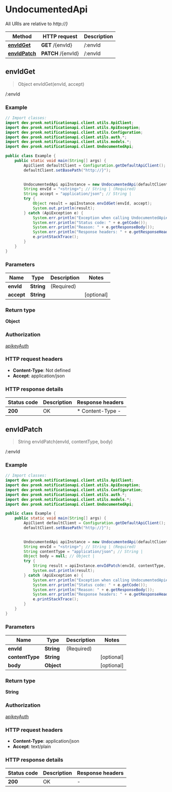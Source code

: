 # UndocumentedApi

All URIs are relative to *http://}*

| Method | HTTP request | Description |
|------------- | ------------- | -------------|
| [**envIdGet**](UndocumentedApi.md#envIdGet) | **GET** /{envId} | /:envId |
| [**envIdPatch**](UndocumentedApi.md#envIdPatch) | **PATCH** /{envId} | /:envId |



## envIdGet

> Object envIdGet(envId, accept)

/:envId

### Example

```java
// Import classes:
import dev.pronk.notificationapi.client.utils.ApiClient;
import dev.pronk.notificationapi.client.utils.ApiException;
import dev.pronk.notificationapi.client.utils.Configuration;
import dev.pronk.notificationapi.client.utils.auth.*;
import dev.pronk.notificationapi.client.utils.models.*;
import dev.pronk.notificationapi.client.UndocumentedApi;

public class Example {
    public static void main(String[] args) {
        ApiClient defaultClient = Configuration.getDefaultApiClient();
        defaultClient.setBasePath("http://}");
        

        UndocumentedApi apiInstance = new UndocumentedApi(defaultClient);
        String envId = "<string>"; // String | (Required) 
        String accept = "application/json"; // String | 
        try {
            Object result = apiInstance.envIdGet(envId, accept);
            System.out.println(result);
        } catch (ApiException e) {
            System.err.println("Exception when calling UndocumentedApi#envIdGet");
            System.err.println("Status code: " + e.getCode());
            System.err.println("Reason: " + e.getResponseBody());
            System.err.println("Response headers: " + e.getResponseHeaders());
            e.printStackTrace();
        }
    }
}
```

### Parameters


| Name | Type | Description  | Notes |
|------------- | ------------- | ------------- | -------------|
| **envId** | **String**| (Required)  | |
| **accept** | **String**|  | [optional] |

### Return type

**Object**

### Authorization

[apikeyAuth](../README.md#apikeyAuth)

### HTTP request headers

- **Content-Type**: Not defined
- **Accept**: application/json


### HTTP response details
| Status code | Description | Response headers |
|-------------|-------------|------------------|
| **200** | OK |  * Content-Type -  <br>  |


## envIdPatch

> String envIdPatch(envId, contentType, body)

/:envId

### Example

```java
// Import classes:
import dev.pronk.notificationapi.client.utils.ApiClient;
import dev.pronk.notificationapi.client.utils.ApiException;
import dev.pronk.notificationapi.client.utils.Configuration;
import dev.pronk.notificationapi.client.utils.auth.*;
import dev.pronk.notificationapi.client.utils.models.*;
import dev.pronk.notificationapi.client.UndocumentedApi;

public class Example {
    public static void main(String[] args) {
        ApiClient defaultClient = Configuration.getDefaultApiClient();
        defaultClient.setBasePath("http://}");
        

        UndocumentedApi apiInstance = new UndocumentedApi(defaultClient);
        String envId = "<string>"; // String | (Required) 
        String contentType = "application/json"; // String | 
        Object body = null; // Object | 
        try {
            String result = apiInstance.envIdPatch(envId, contentType, body);
            System.out.println(result);
        } catch (ApiException e) {
            System.err.println("Exception when calling UndocumentedApi#envIdPatch");
            System.err.println("Status code: " + e.getCode());
            System.err.println("Reason: " + e.getResponseBody());
            System.err.println("Response headers: " + e.getResponseHeaders());
            e.printStackTrace();
        }
    }
}
```

### Parameters


| Name | Type | Description  | Notes |
|------------- | ------------- | ------------- | -------------|
| **envId** | **String**| (Required)  | |
| **contentType** | **String**|  | [optional] |
| **body** | **Object**|  | [optional] |

### Return type

**String**

### Authorization

[apikeyAuth](../README.md#apikeyAuth)

### HTTP request headers

- **Content-Type**: application/json
- **Accept**: text/plain


### HTTP response details
| Status code | Description | Response headers |
|-------------|-------------|------------------|
| **200** | OK |  -  |

